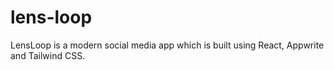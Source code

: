 # lens-loop
LensLoop is a modern social media app which is built using React, Appwrite and Tailwind CSS.
